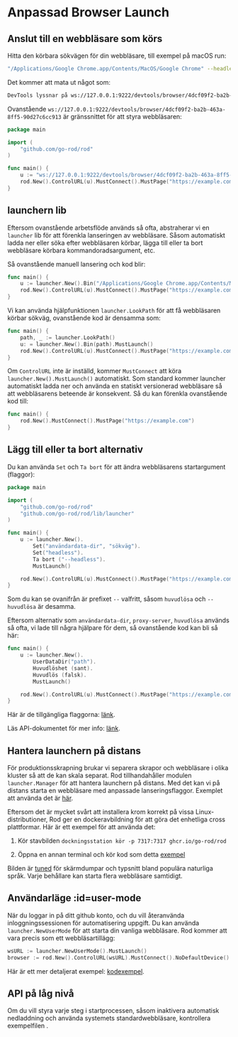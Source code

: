 # Anpassad Browser Launch

## Anslut till en webbläsare som körs

Hitta den körbara sökvägen för din webbläsare, till exempel på macOS run:

```bash
"/Applications/Google Chrome.app/Contents/MacOS/Google Chrome" --headless --remote-debugging-port=9222
```

Det kommer att mata ut något som:

```txt
DevTools lyssnar på ws://127.0.0.1:9222/devtools/browser/4dcf09f2-ba2b-463a-8ff5-90d27c6cc913
```

Ovanstående `ws://127.0.0.1:9222/devtools/browser/4dcf09f2-ba2b-463a-8ff5-90d27c6cc913` är gränssnittet för att styra webbläsaren:

```go
package main

import (
    "github.com/go-rod/rod"
)

func main() {
    u := "ws://127.0.0.1:9222/devtools/browser/4dcf09f2-ba2b-463a-8ff5-90d27c6cc913"
    rod.New().ControlURL(u).MustConnect().MustPage("https://example.com")
}
```

## launchern lib

Eftersom ovanstående arbetsflöde används så ofta, abstraherar vi en `launcher` lib för att förenkla lanseringen av webbläsare. Såsom automatiskt ladda ner eller söka efter webbläsaren körbar, lägga till eller ta bort webbläsare körbara kommandoradsargument, etc.

Så ovanstående manuell lansering och kod blir:

```go
func main() {
    u := launcher.New().Bin("/Applications/Google Chrome.app/Contents/MacOS/Google Chrome").MustLaunch()
    rod.New().ControlURL(u).MustConnect().MustPage("https://example.com")
}
```

Vi kan använda hjälpfunktionen `launcher.LookPath` för att få webbläsaren körbar sökväg, ovanstående kod är densamma som:

```go
func main() {
    path, _ := launcher.LookPath()
    u: = launcher.New().Bin(path).MustLaunch()
    rod.New().ControlURL(u).MustConnect().MustPage("https://example.com")
}
```

Om `ControlURL` inte är inställd, kommer `MustConnect` att köra `launcher.New().MustLaunch()` automatiskt. Som standard kommer launcher automatiskt ladda ner och använda en statiskt versionerad webbläsare så att webbläsarens beteende är konsekvent. Så du kan förenkla ovanstående kod till:

```go
func main() {
    rod.New().MustConnect().MustPage("https://example.com")
}
```

## Lägg till eller ta bort alternativ

Du kan använda `Set` och `Ta bort` för att ändra webbläsarens startargument (flaggor):

```go
package main

import (
    "github.com/go-rod/rod"
    "github.com/go-rod/rod/lib/launcher"
)

func main() {
    u := launcher.New().
        Set("användardata-dir", "sökväg").
        Set("headless").
        Ta bort ("--headless").
        MustLaunch()

    rod.New().ControlURL(u).MustConnect().MustPage("https://example.com")
}
```

Som du kan se ovanifrån är prefixet `--` valfritt, såsom `huvudlösa` och `--huvudlösa` är desamma.

Eftersom alternativ som `användardata-dir`, `proxy-server`, `huvudlösa` används så ofta, vi lade till några hjälpare för dem, så ovanstående kod kan bli så här:

```go
func main() {
    u := launcher.New().
        UserDataDir("path").
        Huvudlöshet (sant).
        Huvudlös (falsk).
        MustLaunch()

    rod.New().ControlURL(u).MustConnect().MustPage("https://example.com")
}
```

Här är de tillgängliga flaggorna: [länk](https://peter.sh/experiments/chromium-command-line-switches).

Läs API-dokumentet för mer info: [länk](https://pkg.go.dev/github.com/go-rod/rod/lib/launcher#Launcher).

## Hantera launchern på distans

För produktionsskrapning brukar vi separera skrapor och webbläsare i olika kluster så att de kan skala separat. Rod tillhandahåller modulen `launcher.Manager` för att hantera launchern på distans. Med det kan vi på distans starta en webbläsare med anpassade lanseringsflaggor. Exemplet att använda det är [här](https://github.com/go-rod/rod/blob/master/lib/launcher/rod-manager/main.go).

Eftersom det är mycket svårt att installera krom korrekt på vissa Linux-distributioner, Rod ger en dockeravbildning för att göra det enhetliga cross plattformar. Här är ett exempel för att använda det:

1. Kör stavbilden `dockningsstation kör -p 7317:7317 ghcr.io/go-rod/rod`

2. Öppna en annan terminal och kör kod som detta [exempel](https://github.com/go-rod/rod/blob/master/lib/examples/launch-managed/main.go)

Bilden är [tuned](https://github.com/go-rod/rod/blob/master/lib/docker/Dockerfile) för skärmdumpar och typsnitt bland populära naturliga språk. Varje behållare kan starta flera webbläsare samtidigt.

## Användarläge :id=user-mode

När du loggar in på ditt github konto, och du vill återanvända inloggningssessionen för automatisering uppgift. Du kan använda `launcher.NewUserMode` för att starta din vanliga webbläsare. Rod kommer att vara precis som ett webbläsartillägg:

```go
wsURL := launcher.NewUserMode().MustLaunch()
browser := rod.New().ControlURL(wsURL).MustConnect().NoDefaultDevice()
```

Här är ett mer detaljerat exempel: [kodexempel](https://github.com/go-rod/rod/blob/master/lib/examples/use-rod-like-chrome-extension/main.go).

## API på låg nivå

Om du vill styra varje steg i startprocessen, såsom inaktivera automatisk nedladdning och använda systemets standardwebbläsare, kontrollera exempelfilen [](https://github.com/go-rod/rod/blob/master/lib/launcher/example_test.go).
